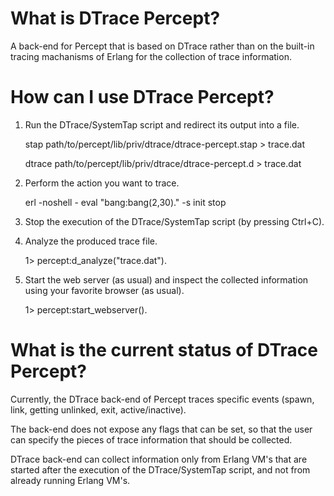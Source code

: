 # What is DTrace Percept?

A back-end for Percept that is based on DTrace rather than on the built-in
tracing machanisms of Erlang for the collection of trace information.

# How can I use DTrace Percept?

1. Run the DTrace/SystemTap script and redirect its output into a file.

    stap path/to/percept/lib/priv/dtrace/dtrace-percept.stap > trace.dat

    dtrace path/to/percept/lib/priv/dtrace/dtrace-percept.d > trace.dat

2. Perform the action you want to trace.

    erl -noshell - eval "bang:bang(2,30)." -s init stop

3. Stop the execution of the DTrace/SystemTap script (by pressing Ctrl+C).

4. Analyze the produced trace file.

    1> percept:d_analyze("trace.dat").

5. Start the web server (as usual) and inspect the collected information using 
your favorite browser (as usual).

    1> percept:start_webserver().


# What is the current status of DTrace Percept?

Currently, the DTrace back-end of Percept traces specific events (spawn, link, 
getting unlinked, exit, active/inactive).

The back-end does not expose any flags that can be set, so that the user can
specify the pieces of trace information that should be collected.

DTrace back-end can collect information only from Erlang VM's that are started
after the execution of the DTrace/SystemTap script, and not from already 
running Erlang VM's.

